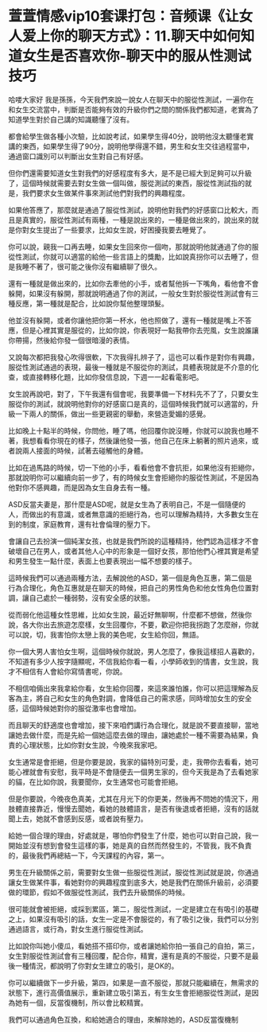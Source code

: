 # 萱萱情感vip10套课打包：音频课《让女人爱上你的聊天方式》：11.聊天中如何知道女生是否喜欢你-聊天中的服从性测试技巧

哈喽大家好 我是孫孫，今天我們來說一說女人在聊天中的服從性測試，一遍你在和女生交流當中，判斷是否能夠有效的升級你們之間的關係我們都知道，老實為了知道學生對於自己講的知識聽懂了沒有。

都會給學生做各種小次驗，比如說考試，如果學生得40分，說明他沒太聽懂老實講的東西，如果學生得了90分，說明他學得還不錯，男生和女生交往過程當中，通過窗口識別可以判斷出女生對自己有好感。

但你們還需要知道女生對我們的好感程度有多大，是不是已經大到足夠可以升級了，這個時候就需要去對女生做一個叫做，服從測試的東西，服從性測試指的就是，我們要求女生做某件事來測試他們對我們的興趣程度。

如果他答應了，那麼就是通過了服從性測試，說明他對我們的好感窗口比較大，而且是真實的，服從性測試有兩種，一種是說出來的，一種是做出來的，說出來的就是你對女生提出了一些要求，比如女生說，好困擾我要去睡覺了。

你可以說，親我一口再去睡，如果女生回來你一個吻，那就說明他就通過了你的服從性測試，你就可以適當的給他一些言語上的獎勵，比如說真拐你可以去睡了，但是我睡不著了，很可能之後你沒有繼續聊了很久。

還有一種就是做出來的，比如你去牽他的小手，或者幫他拆一下嘴角，看他會不會躲開，如果沒有躲開，那就說明通過了你的測試，一般女生對於服從性測試會有三種反應，第一種就是配合，比如說你幫他整理頭髮。

他並沒有躲開，或者你讓他把你第一杯水，他也照做了，還有一種就是嘴上不答應，但是心裡其實是服從的，比如你說，你表現好一點我帶你去兜風，女生說誰讓你帶揚，然後給你發一個很暗漫的表情。

又說每次都把我發心吹得很軟，下次我得扎辨子了，這也可以看作是對你有興趣，服從性測試通過的表現，最後一種就是不服從你的測試，具體表現就是不介意的化查，或直接轉移化題，比如你發信息說，下週一一起看電影吧。

女生說再說吧，對了，下午我還有個會呢，我要準備一下材料先不了了，只要女生服從你的測試，就說明他對你的好感窗口是真的，這個時候我們就可以適當的，升級一下兩人的關係，做出一些更親密的舉動，來營造愛媚的感覺。

比如晚上十點半的時候，你問他，睡了嗎，他回覆你說沒睡，你就可以說我也睡不著，我想看看你現在的樣子，然後讓他發一張，他自己在床上躺著的照片過來，或者說兩人接面的時候，試著去碰觸他的身體。

比如在過馬路的時候，切一下他的小手，看看他會不會抗拒，如果他沒有拒絕你，那就說明你可以繼續向前一步了，有的時候女生會拒絕你的服從性測試，不是因為他對你不感興趣，而是因為女生自身去有一種。

ASD反當夫妻是，那什麼是ASD呢，就是女生為了表明自己，不是一個隨便的人，而做出的有意識，或者無意識的拒絕行為，也可以理解為精持，大多數女生在到的制度，家庭教育，還有社會倫理的壓力下。

會讓自己去扮演一個純潔女孩，也就是我們所說的這種精持，他們認為這樣才不會破壞自己在男人，或者其他人心中的形象是一個好女孩，那怕他們心裡其實是希望和男生發生一點什麼，表面上也要表現出一幅不想要的樣子。

這時候我們可以通過兩種方法，去解說他的ASD，第一個是角色互惠，第二個是行為合理化，角色互惠就是在聊天的時候，把自己的男性角色和他女性角色位置對調，讓自己處於一種弱勢，沒有安全感的狀態。

從而弱化他這種女性思維，比如女生說，最近好無聊啊，什麼都不想做，然後你說，各大你出去旅遊怎麼樣，女生回覆你，不要，歡迎你把我拐跑了怎麼辦，你就可以說，切，我害怕你太戀上我的美色呢，女生給你回，無語。

你一個大男人害怕女生啊，這個時候你就說，男人怎麼了，像我這樣招人喜歡的，不知道有多少人按字隨顯呢，不信我給你看一看，小學師收到的情書，女生說，我才不相信有人會給你寫情書呢，你說。

不相信咱倆出來我拿給你看，女生給你回覆，來這來誰怕誰，你可以把這理解為反客為主，將自己和女生的角色對調，會降低自己的需求感，同時增加女生的安全感，這個時候她對你的服從激率也會增加。

而且聊天的舒適度也會增加，接下來咱們講行為合理化，就是說不要直接聊，當地讓她去做什麼，而是先給一個她這麼去做的理由，讓她處於一種不需要為結果，負責的心理狀態，比如你對女生說，今晚來我家吧。

女生通常是會拒絕，但是你要是說，我家的貓特別可愛，走，我帶你去看看，她可能心裡就會有安慰，我平時是不會隨便去一個男生家的，但今天我是為了去看她家的貓，在比如你說，我要聞你，女生通常也可能會拒絕。

但是你要說，今晚夜色真美，尤其在月光下的你更美，然後再不問她的情況下，用肢體直接靠近，慢慢去聞她，看她的肢體語言，是否有後退或者拒絕，沒有的話就聞上去，她就不會感到反感，或者說有壓力。

給她一個合理的理由，好處就是，哪怕你們發生了什麼，她也可以對自己說，我一開始並沒有想到會發生這樣的事，她是真的自然而然發生的，不管我，我不負責的，最後我們再總結一下，今天課程的內容，第一。

男生在升級關係之前，需要對女生做一些服從性測試，服從性測試就是說，你通過讓女生做某件事，看她對你的興趣程度到底多大，她是我們在關係升級前，必須要做的環節，假如不做服從性測試，我們去升級關係的時候。

很可能就會被拒絕，或採到累區，第二，服從性測試，一定是建立在有吸引的基礎之上，如果沒有吸引的話，女生一定是不會服從的，有了吸引之後，我們可以分別通過語言，或行為，對女生進行服從性測試。

比如說你叫她小傻瓜，看她搭不搭印你，或者讓她給你拍一張自己的自拍，第三，女生對服從性測試會有三種回覆，配合你，精實，還有是真的不服從，只要不是最後一種情況，都說明了你對女生建立的吸引，是OK的。

你可以繼續做下一步升級，第四，如果是一直不服從，那就只能繼續在，無需求的狀態下，進行高價值展示，重新建立吸引第五，有生女生會拒絕服從性測試，是因為她有一個，反當復機制，所以會比較精實。

我們可以通過角色互換，和給她適合的理由，來解除她的，ASD反當復機制